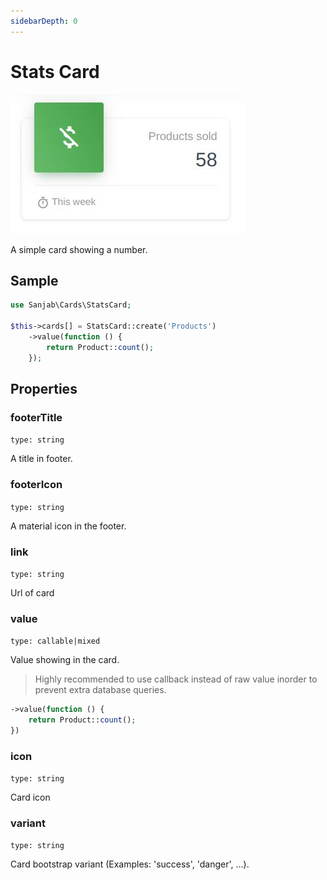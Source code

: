 ```yaml
---
sidebarDepth: 0
---
```

# Stats Card
![Stats Card](../images/screenshots/cards/stats.jpg)


A simple card showing a number.

## Sample
```php
use Sanjab\Cards\StatsCard;

$this->cards[] = StatsCard::create('Products')
    ->value(function () {
        return Product::count();
    });
```

## Properties

### footerTitle
`type: string`

A title in footer.

### footerIcon
`type: string`

A material icon in the footer.

### link
`type: string`

Url of card

### value
`type: callable|mixed`

Value showing in the card.

> Highly recommended to use callback instead of raw value inorder to prevent extra database queries.
```php
->value(function () {
    return Product::count();
})
```

### icon
`type: string`

Card icon

### variant
`type: string`

Card bootstrap variant (Examples: 'success', 'danger', ...).
